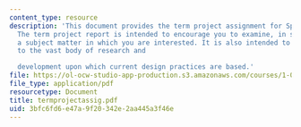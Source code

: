 ```yaml
---
content_type: resource
description: 'This document provides the term project assignment for Spring 2004.
  The term project report is intended to encourage you to examine, in some depth,
  a subject matter in which you are interested. It is also intended to introduce you
  to the vast body of research and

  development upon which current design practices are based.'
file: https://ol-ocw-studio-app-production.s3.amazonaws.com/courses/1-054-mechanics-and-design-of-concrete-structures-spring-2004/3bfc6fd6e47a9f20342e2aa445a3f46e_termprojectassig.pdf
file_type: application/pdf
resourcetype: Document
title: termprojectassig.pdf
uid: 3bfc6fd6-e47a-9f20-342e-2aa445a3f46e
---
```

